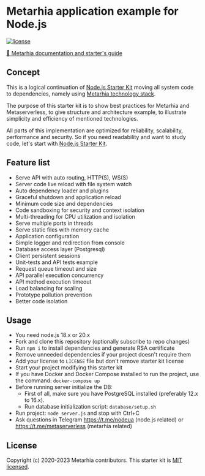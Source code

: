 # Metarhia application example for Node.js

[![license](https://img.shields.io/badge/license-MIT-blue.svg)](https://github.com/metarhia/Example/blob/master/LICENSE)

[🚀 Metarhia documentation and starter's guide](https://github.com/metarhia/Docs)

## Concept

This is a logical continuation of
[Node.js Starter Kit](https://github.com/HowProgrammingWorks/NodejsStarterKit)
moving all system code to dependencies, namely using
[Metarhia technology stack](https://github.com/metarhia).

<!--
You can begin development from this starter kit but having in mind future
production deployment and further moving application to
[Metaserverless cloud](https://github.com/Metaserverless) based on Metarhia
technology stack and Node.js.
-->

The purpose of this starter kit is to show best practices for Metarhia and
Metaserverless, to give structure and architecture example, to illustrate
simplicity and efficiency of mentioned technologies.

All parts of this implementation are optimized for reliability, scalability,
performance and security. So if you need readability and want to study code,
let's start with
[Node.js Starter Kit](https://github.com/HowProgrammingWorks/NodejsStarterKit).

## Feature list

- Serve API with auto routing, HTTP(S), WS(S)
- Server code live reload with file system watch
- Auto dependency loader and plugins
- Graceful shutdown and application reload
- Minimum code size and dependencies
- Code sandboxing for security and context isolation
- Multi-threading for CPU utilization and isolation
- Serve multiple ports in threads
- Serve static files with memory cache
- Application configuration
- Simple logger and redirection from console
- Database access layer (Postgresql)
- Client persistent sessions
- Unit-tests and API tests example
- Request queue timeout and size
- API parallel execution concurrency
- API method execution timeout
- Load balancing for scaling
- Prototype pollution prevention
- Better code isolation

## Usage

- You need node.js 18.x or 20.x
- Fork and clone this repository (optionally subscribe to repo changes)
- Run `npm i` to install dependencies and generate RSA certificate
- Remove unneeded dependencies if your project doesn't require them
- Add your license to `LICENSE` file but don't remove starter kit license
- Start your project modifying this starter kit
- If you have Docker and Docker Compose installed to run the project, use the command: `docker-compose up`
- Before running server initialize the DB:
  - First of all, make sure you have PostgreSQL installed (preferably 12.x to 16.x).
  - Run database initialization script: `database/setup.sh`
- Run project: `node server.js` and stop with Ctrl+C
- Ask questions in Telegram https://t.me/nodeua (node.js related) or
  https://t.me/metaserverless (metarhia related)

## License

Copyright (c) 2020-2023 Metarhia contributors.
This starter kit is [MIT licensed](./LICENSE).
